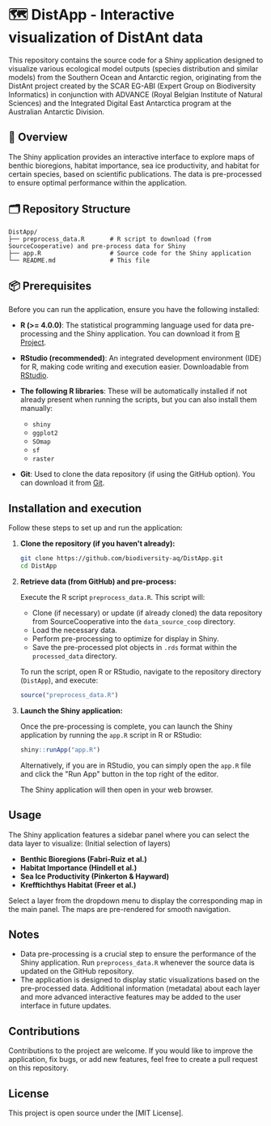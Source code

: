 # 🗺️ DistApp - Interactive visualization of DistAnt data

This repository contains the source code for a Shiny application designed to visualize various ecological model outputs (species distribution and similar models) from the Southern Ocean and Antarctic region, originating from the DistAnt project created by the SCAR EG-ABI (Expert Group on Biodiversity Informatics) in conjunction with ADVANCE (Royal Belgian Institute of Natural Sciences) and the Integrated Digital East Antarctica program at the Australian Antarctic Division.
## 🔎 Overview

The Shiny application provides an interactive interface to explore maps of benthic bioregions, habitat importance, sea ice productivity, and habitat for certain species, based on scientific publications. The data is pre-processed to ensure optimal performance within the application.

## 🗂️ Repository Structure
```
DistApp/
├── preprocess_data.R       # R script to download (from SourceCooperative) and pre-process data for Shiny
├── app.R                   # Source code for the Shiny application
└── README.md               # This file
```

## 📦 Prerequisites

Before you can run the application, ensure you have the following installed:

* **R (>= 4.0.0)**: The statistical programming language used for data pre-processing and the Shiny application. You can download it from [R Project](https://www.r-project.org/).
* **RStudio (recommended)**: An integrated development environment (IDE) for R, making code writing and execution easier. Downloadable from [RStudio](https://rstudio.com/).
* **The following R libraries**: These will be automatically installed if not already present when running the scripts, but you can also install them manually:
    * `shiny`
    * `ggplot2`
    * `SOmap`
    * `sf`
    * `raster`
 
* **Git**: Used to clone the data repository (if using the GitHub option). You can download it from [Git](https://github.com/biodiversity-aq/DistApp.git).

## Installation and execution

Follow these steps to set up and run the application:

1.  **Clone the repository (if you haven't already):**

    ```bash
    git clone https://github.com/biodiversity-aq/DistApp.git
    cd DistApp
    ```

2.  **Retrieve data (from GitHub) and pre-process:**

    Execute the R script `preprocess_data.R`. This script will:
    * Clone (if necessary) or update (if already cloned) the data repository from SourceCooperative into the `data_source_coop` directory.
    * Load the necessary data.
    * Perform pre-processing to optimize for display in Shiny.
    * Save the pre-processed plot objects in `.rds` format within the `processed_data` directory.

    To run the script, open R or RStudio, navigate to the repository directory (`DistApp`), and execute:

    ```R
    source("preprocess_data.R")
    ```

3.  **Launch the Shiny application:**

    Once the pre-processing is complete, you can launch the Shiny application by running the `app.R` script in R or RStudio:

    ```R
    shiny::runApp("app.R")
    ```

    Alternatively, if you are in RStudio, you can simply open the `app.R` file and click the "Run App" button in the top right of the editor.

    The Shiny application will then open in your web browser.

## Usage

The Shiny application features a sidebar panel where you can select the data layer to visualize:
(Initial selection of layers)
* **Benthic Bioregions (Fabri-Ruiz et al.)**
* **Habitat Importance (Hindell et al.)**
* **Sea Ice Productivity (Pinkerton & Hayward)**
* **Krefftichthys Habitat (Freer et al.)**

Select a layer from the dropdown menu to display the corresponding map in the main panel. The maps are pre-rendered for smooth navigation. 

## Notes

* Data pre-processing is a crucial step to ensure the performance of the Shiny application. Run `preprocess_data.R` whenever the source data is updated on the GitHub repository.
* The application is designed to display static visualizations based on the pre-processed data. Additional information (metadata) about each layer and more advanced interactive features may be added to the user interface in future updates.

## Contributions

Contributions to the project are welcome. If you would like to improve the application, fix bugs, or add new features, feel free to create a pull request on this repository.

## License

This project is open source under the [MIT License].
